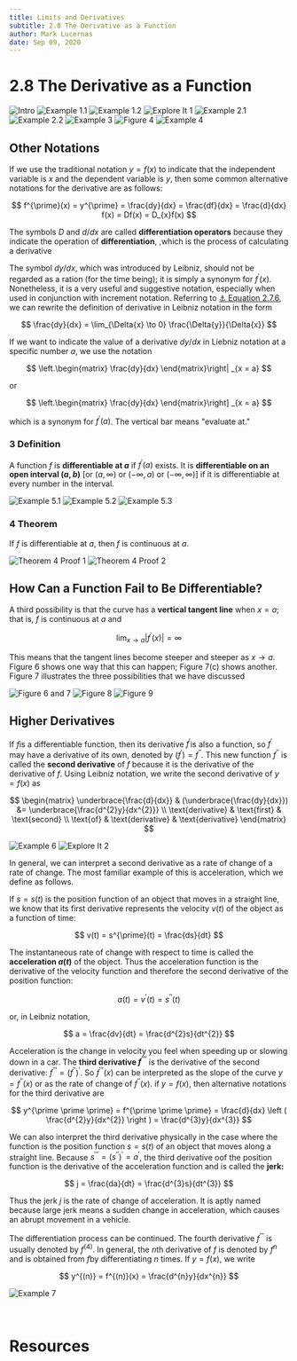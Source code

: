 ```yaml
---
title: Limits and Derivatives
subtitle: 2.8 The Derivative as a Function
author: Mark Lucernas
date: Sep 09, 2020
---
```



# 2.8 The Derivative as a Function

![Intro](../../../../../files/fall-2020/MATH-150/chapter-2/2.8_intro.png)
![Example 1.1](../../../../../files/fall-2020/MATH-150/chapter-2/2.8_example-1.1.png)
![Example 1.2](../../../../../files/fall-2020/MATH-150/chapter-2/2.8_example-1.2.png)
![Explore It 1](../../../../../files/fall-2020/MATH-150/chapter-2/2.8_explore-it_1.png)
![Example 2.1](../../../../../files/fall-2020/MATH-150/chapter-2/2.8_example-2.1.png)
![Example 2.2](../../../../../files/fall-2020/MATH-150/chapter-2/2.8_example-2.2.png)
![Example 3](../../../../../files/fall-2020/MATH-150/chapter-2/2.8_example-3.png)
![Figure 4](../../../../../files/fall-2020/MATH-150/chapter-2/2.8_figure-4.png)
![Example 4](../../../../../files/fall-2020/MATH-150/chapter-2/2.8_example-4.png)

## Other Notations

If we use the traditional notation $y = f(x)$ to indicate that the independent
variable is $x$ and the dependent variable is $y$, then some common alternative
notations for the derivative are as follows:

$$
f^{\prime}(x) = y^{\prime} = \frac{dy}{dx} = \frac{df}{dx} = \frac{d}{dx} f(x) = Df(x) = D_{x}f(x)
$$

The symbols $D$ and $d/dx$ are called **differentiation operators** because they
indicate the operation of **differentiation**, ,which is the process of
calculating a derivative

The symbol $dy/dx$, which was introduced by Leibniz, should not be regarded as a
ration (for the time being); it is simply a synonym for $f^{\prime}(x)$.
Nonetheless, it is a very useful and suggestive notation, especially when used
in conjunction with increment notation. Referring to
[⚓ Equation 2.7.6](ch-2-7#instantaneous-rate-of-change), we can rewrite the
definition of derivative in Leibniz notation in the form

$$
\frac{dy}{dx} = \lim_{\Delta{x} \to 0} \frac{\Delta{y}}{\Delta{x}}
$$

If we want to indicate the value of a derivative $dy/dx$ in Liebniz notation at
a specific number $a$, we use the notation

$$
\left.\begin{matrix}
\frac{dy}{dx}
\end{matrix}\right|
_{x = a}
$$

or

$$
\left.\begin{matrix}
\frac{dy}{dx}
\end{matrix}\right]
_{x = a}
$$

which is a synonym for $f^{\prime}(a)$. The vertical bar means "evaluate at."

### 3 Definition

A function $f$ is **differentiable at $a$** if $f^{\prime}(a)$ exists. It is
**differentiable on an open interval $(a, b)$** [or $(a, \infty)$ or $(-\infty,
a)$ or $(-\infty, \infty)$] if it is differentiable at every number in the
interval.

![Example 5.1](../../../../../files/fall-2020/MATH-150/chapter-2/2.8_example-5.1.png)
![Example 5.2](../../../../../files/fall-2020/MATH-150/chapter-2/2.8_example-5.2.png)
![Example 5.3](../../../../../files/fall-2020/MATH-150/chapter-2/2.8_example-5.3.png)

### 4 Theorem

If $f$ is differentiable at $a$, then $f$ is continuous at $a$.

![Theorem 4 Proof 1](../../../../../files/fall-2020/MATH-150/chapter-2/2.8_theorem-4_proof-1.png)
![Theorem 4 Proof 2](../../../../../files/fall-2020/MATH-150/chapter-2/2.8_theorem-4_proof-2.png)

## How Can a Function Fail to Be Differentiable?

A third possibility is that the curve has a **vertical tangent line** when $x =
a$; that is, $f$ is continuous at $a$ and

$$
\lim_{x \to a} \left | f^{\prime}(x) \right | = \infty
$$

This means that the tangent lines become steeper and steeper as $x \to a$.
Figure 6 shows one way that this can happen; Figure 7(c) shows another. Figure 7
illustrates the three possibilities that we have discussed

![Figure 6 and 7](../../../../../files/fall-2020/MATH-150/chapter-2/2.8_figure-6-and-7.png)
![Figure 8](../../../../../files/fall-2020/MATH-150/chapter-2/2.8_figure-8.png)
![Figure 9](../../../../../files/fall-2020/MATH-150/chapter-2/2.8_figure-9.png)

## Higher Derivatives

If $f$is a differentiable function, then its derivative $f^{\prime}$is also a
function, so $f^{\prime}$ may have a derivative of its own, denoted by
$(f^{\prime}) = f^{\prime \prime}$. This new function $f^{\prime \prime}$ is
called the **second derivative** of $f$ because it is the derivative of the
derivative of $f$. Using Leibniz notation, we write the second derivative of $y
= f(x)$ as

$$
\begin{matrix}
\underbrace{\frac{d}{dx}} & (\underbrace{\frac{dy}{dx}}) &= \underbrace{\frac{d^{2}y}{dx^{2}}} \\
\text{derivative}         & \text{first}                 & \text{second} \\
\text{of}                 & \text{derivative}            & \text{derivative}
\end{matrix}
$$

![Example 6](../../../../../files/fall-2020/MATH-150/chapter-2/2.8_example-6.png)
![Explore It 2](../../../../../files/fall-2020/MATH-150/chapter-2/2.8_explore-it_2.png)

In general, we can interpret a second derivative as a rate of change of a rate
of change. The most familiar example of this is acceleration, which we define as
follows.

If $s = s(t)$ is the position function of an object that moves in a straight
line, we know that its first derivative represents the velocity $v(t)$ of the
object as a function of time:

$$
v(t) = s^{\prime}(t) = \frac{ds}{dt}
$$

The instantaneous rate of change with respect to time is called the
**acceleration $a(t)$** of the object. Thus the acceleration function is the
derivative of the velocity function and therefore the second derivative of the
position function:

$$
a(t) = v^{\prime}(t) = s^{\prime \prime}(t)
$$

or, in Leibniz notation,

$$
a = \frac{dv}{dt} = \frac{d^{2}s}{dt^{2}}
$$

Acceleration is the change in velocity you feel when speeding up or slowing down
in a car. The **third derivative $f^{\prime \prime \prime}$** is the derivative
of the second derivative: $f^{\prime \prime \prime} = (f^{\prime \prime})^{\prime}$.
So $f^{\prime \prime \prime}(x)$ can be interpreted as the slope of the curve $y
= f^{\prime \prime}(x)$ or as the rate of change of $f^{\prime \prime}(x)$. if
$y = f(x)$, then alternative notations for the third derivative are

$$
y^{\prime \prime \prime} = f^{\prime \prime \prime} = \frac{d}{dx} \left ( \frac{d^{2}y}{dx^{2}} \right ) = \frac{d^{3}y}{dx^{3}}
$$

We can also interpret the third derivative physically in the case where the
function is the position function $s = s(t)$ of an object that moves along a
straight line. Because $s^{\prime \prime \prime} = (s^{\prime \prime})^{\prime}
= a^{\prime}$, the third derivative oof the position function is the derivative
of the acceleration function and is called the **jerk:**

$$
j = \frac{da}{dt} = \frac{d^{3}s}{dt^{3}}
$$

Thus the jerk $j$ is the rate of change of acceleration. It is aptly named
because large jerk means a sudden change in acceleration, which causes an abrupt
movement in a vehicle.

The differentiation process can be continued. The fourth derivative $f^{\prime
\prime \prime}$ is usually denoted by $f^{(4)}$. In general, the $n$th
derivative of $f$ is denoted by $f^{n}$ and is obtained from $f$by
differentiating $n$ times. If $y = f(x)$, we write

$$
y^{(n)} = f^{(n)}(x) = \frac{d^{n}y}{dx^{n}}
$$

![Example 7](../../../../../files/fall-2020/MATH-150/chapter-2/2.8_example-7.png)


<br>

# Resources

